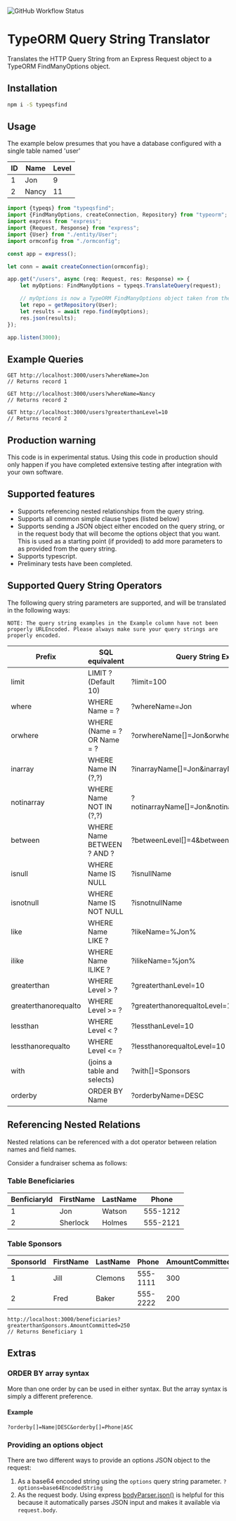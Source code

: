![GitHub Workflow Status](https://img.shields.io/github/workflow/status/jcwatson11/typeqsfind/CI)

# TypeORM Query String Translator

Translates the HTTP Query String from an Express Request object to a TypeORM FindManyOptions object.

## Installation

```bash
npm i -S typeqsfind
```

## Usage

The example below presumes that you have a database configured with a single table named 'user'

ID | Name | Level
---|------|------
1 | Jon | 9
2 | Nancy | 11

```TypeScript
import {typeqs} from "typeqsfind";
import {FindManyOptions, createConnection, Repository} from "typeorm";
import express from "express";
import {Request, Response} from "express";
import {User} from "./entity/User";
import ormconfig from "./ormconfig";

const app = express();

let conn = await createConnection(ormconfig);

app.get("/users", async (req: Request, res: Response) => {
    let myOptions: FindManyOptions = typeqs.TranslateQuery(request);

    // myOptions is now a TypeORM FindManyOptions object taken from the query string
    let repo = getRepository(User);
    let results = await repo.find(myOptions);
    res.json(results);
});

app.listen(3000);

```
## Example Queries
```
GET http://localhost:3000/users?whereName=Jon
// Returns record 1
```
```
GET http://localhost:3000/users?whereName=Nancy
// Returns record 2
```
```
GET http://localhost:3000/users?greaterthanLevel=10
// Returns record 2
```

## Production warning
This code is in experimental status. Using this code in production should only happen if you have completed extensive testing after integration with your own software.

## Supported features

- Supports referencing nested relationships from the query string.
- Supports all common simple clause types (listed below)
- Supports sending a JSON object either encoded on the query string, or in the request body that will become the options object that you want. This is used as a starting point (if provided) to add more parameters to as provided from the query string.
- Supports typescript.
- Preliminary tests have been completed.

## Supported Query String Operators

The following query string parameters are supported, and will be translated in the following ways:

`NOTE: The query string examples in the Example column have not been properly URLEncoded. Please always make sure your query strings are properly encoded.`

Prefix | SQL equivalent | Query String Example
-------|-------------|--------
limit | LIMIT ? (Default 10) | ?limit=100
where | WHERE Name = ? | ?whereName=Jon
orwhere | WHERE (Name = ? OR Name = ? | ?orwhereName[]=Jon&orwhereName[]=Nancy
inarray | WHERE Name IN (?,?) | ?inarrayName[]=Jon&inarrayName[]=Nancy
notinarray | WHERE Name NOT IN (?,?) | ?notinarrayName[]=Jon&notinarrayName[]=Nancy
between | WHERE Name BETWEEN ? AND ? | ?betweenLevel[]=4&betweenLevel[]=10
isnull | WHERE Name IS NULL | ?isnullName
isnotnull | WHERE Name IS NOT NULL | ?isnotnullName
like | WHERE Name LIKE ? | ?likeName=%Jon%
ilike | WHERE Name ILIKE ? | ?ilikeName=%jon%
greaterthan | WHERE Level > ? | ?greaterthanLevel=10
greaterthanorequalto | WHERE Level >= ? | ?greaterthanorequaltoLevel=10
lessthan | WHERE Level < ? | ?lessthanLevel=10
lessthanorequalto | WHERE Level <= ? | ?lessthanorequaltoLevel=10
with | (joins a table and selects) | ?with[]=Sponsors
orderby | ORDER BY Name | ?orderbyName=DESC

## Referencing Nested Relations

Nested relations can be referenced with a dot operator between relation names and field names.

Consider a fundraiser schema as follows:

### Table Beneficiaries

BenficiaryId | FirstName | LastName | Phone
-------------|-----------|----------|------
1 | Jon | Watson | 555-1212
2 | Sherlock | Holmes | 555-2121

### Table Sponsors

SponsorId | FirstName | LastName | Phone | AmountCommitted | BeneficiaryId
----------|-----------|----------|-------|-----------------|--------------
1 | Jill | Clemons | 555-1111 | 300 | 1
2 | Fred | Baker | 555-2222 | 200 | 2

```
http://localhost:3000/beneficiaries?greaterthanSponsors.AmountCommitted=250
// Returns Beneficiary 1
```

## Extras

### ORDER BY array syntax

More than one order by can be used in either syntax. But the array syntax is simply a different preference.

#### Example

`?orderby[]=Name|DESC&orderby[]=Phone|ASC`

### Providing an options object

There are two different ways to provide an options JSON object to the request:

1. As a base64 encoded string using the `options` query string parameter. `?options=base64EncodedString`
1. As the request body. Using express [bodyParser.json()](http://expressjs.com/en/resources/middleware/body-parser.html) is helpful for this because it automatically parses JSON input and makes it available via `request.body`.

